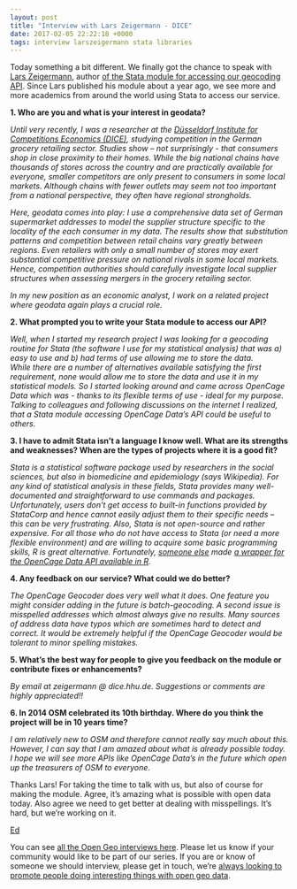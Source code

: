 ```yaml
--- 
layout: post
title: "Interview with Lars Zeigermann - DICE"
date: 2017-02-05 22:22:18 +0000
tags: interview larszeigermann stata libraries
---
```

Today something a bit different. We finally got the chance to speak with [Lars Zeigermann](https://www.linkedin.com/in/lars-zeigermann-561191b8/), author [of the Stata module for accessing our geocoding API](http://econpapers.repec.org/software/bocbocode/S458155.htm). Since Lars published his module about a year ago, we see more and more academics from around the world using Stata to access our service. 

**1\. Who are you and what is your interest in geodata?**

_Until very recently, I was a researcher at the [Düsseldorf Institute for Competitions Economics (DICE)](http://www.dice.hhu.de), studying competition in the German grocery retailing sector. Studies show – not surprisingly - that consumers shop in close proximity to their homes. While the big national chains have thousands of stores across the country and are practically available for everyone, smaller competitors are only present to consumers in some local markets. Although chains with fewer outlets may seem not too important from a national perspective, they often have regional strongholds._

_Here, geodata comes into play: I use a comprehensive data set of German supermarket addresses to model the supplier structure specific to the locality of the each consumer in my data. The results show that substitution patterns and competition between retail chains vary greatly between regions. Even retailers with only a small number of stores may exert substantial competitive pressure on national rivals in some local markets. Hence, competition authorities should carefully investigate local supplier structures when assessing mergers in the grocery retailing sector._

_In my new position as an economic analyst, I work on a related project where geodata again plays a crucial role._

**2\. What prompted you to write your Stata module to access our API?**

_Well, when I started my research project I was looking for a geocoding routine for Stata (the software I use for my statistical analysis) that was a) easy to use and b) had terms of use allowing me to store the data.  
While there are a number of alternatives available satisfying the first requirement, none would allow me to store the data and use it in my statistical models. So I started looking around and came across OpenCage Data which was - thanks to its flexible terms of use - ideal for my purpose. Talking to colleagues and following discussions on the internet I realized, that a Stata module accessing OpenCage Data’s API could be useful to others._

**3\. I have to admit Stata isn’t a language I know well. What are its strengths and weaknesses? When are the types of projects where it is a good fit?**

_Stata is a statistical software package used by researchers in the social sciences, but also in biomedicine and epidemiology (says Wikipedia). For any kind of statistical analysis in these fields, Stata provides many well-documented and straightforward to use commands and packages. Unfortunately, users don’t get access to built-in functions provided by StataCorp and hence cannot easily adjust them to their specific needs – this can be very frustrating. Also, Stata is not open-source and rather expensive. For all those who do not have access to Stata (or need a more flexible environment) and are willing to acquire some basic programming skills, R is great alternative. Fortunately, [someone else](https://twitter.com/ma_salmon) made [a wrapper for the OpenCage Data API available in R](https://github.com/ropensci/opencage)._

**4\. Any feedback on our service? What could we do better?**

_The OpenCage Geocoder does very well what it does. One feature you might consider adding in the future is batch-geocoding. A second issue is misspelled addresses which almost always give no results. Many sources of address data have typos which are sometimes hard to detect and correct. It would be extremely helpful if the OpenCage Geocoder would be tolerant to minor spelling mistakes._

**5\. What’s the best way for people to give you feedback on the module or contribute fixes or enhancements?**

_By email at zeigermann @ dice.hhu.de. Suggestions or comments are highly appreciated!!_

**6\. In 2014 OSM celebrated its 10th birthday. Where do you think the project will be in 10 years time?**

_I am relatively new to OSM and therefore cannot really say much about this. However, I can say that I am amazed about what is already possible today. I hope we will see more APIs like OpenCage Data’s in the future which open up the treasurers of OSM to everyone._ 

Thanks Lars! For taking the time to talk with us, but also of course for making the module. Agree, it’s amazing what is possible with open data today. Also agree we need to get better at dealing with misspellings. It’s hard, but we’re working on it. 

[Ed](https://twitter.com/freyfogle)

You can see [all the Open Geo interviews here](http://blog.opencagedata.com/tagged/interview). Please let us know if your community would like to be part of our series. If you are or know of someone we should interview, please get in touch, we’re [always looking to promote people doing interesting things with open geo data](http://blog.opencagedata.com/post/98139732993/call-for-open-geo-openstreetmap-interviewees).
